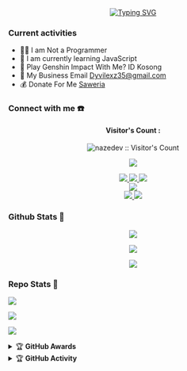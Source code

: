 <div align="center">
<a href="https://www.youtube.com/@Fiks_Lex_Zaa">
    <img
        src="https://readme-typing-svg.herokuapp.com?font=ShadowsIntoLightsize=50&duration=5500&color=f70787&background=FF673200&center=true&vCenter=true&lines=Hello,+I+am+Dyvilleexz;Welcome+to+my+GitHub+😊"
            alt="Typing SVG"
        />
    </a>
</p>
</div>

### Current activities 
- 👨‍💻 I am Not a Programmer
- 🌱 I am currently learning JavaScript
- 🎯 Play Genshin Impact With Me? ID Kosong 
- 📧 My Business Email Dyvilexz35@gmail.com
- 💰 Donate For Me [Saweria]() 


### Connect with me ☎️
<h4 align="center">Visitor's Count :</h4>
<p align="center"><img src="https://profile-counter.glitch.me/{nazedev}/count.svg" alt="nazedev :: Visitor's Count" /></p>
<p align="center"><img src="https://count.getloli.com/get/@nazedev-github-readme?theme=rule34" /></p>
<p align="center">
  <a href="https://instagram.com/naze_dev"><img src="https://img.shields.io/badge/Instagram-E4405F?style=for-the-badge&logo=instagram&logoColor=white"/> 
  <a href="https://wa.me/message/NWL4BNB6JPN3H1"><img src="https://img.shields.io/badge/WhatsApp-25D366?style=for-the-badge&logo=whatsapp&logoColor=white" />
  <a href="https://t.me/nazedev"><img src="https://img.shields.io/badge/Telegram-%230088cc.svg?&style=for-the-badge&logo=telegram&logoColor=white" /> <br>
  <a href="https://youtube.com/c/Nazedev"><img src="https://img.shields.io/badge/YouTube-Naze -ff0000?style=for-the-badge&logo=youtube&logoColor=ff0000&link=https://youtube.com/@Nazedev" /><br>
  <a href="https://github.com/nazedev"><img src="https://img.shields.io/badge/-GitHub-black?style=flat-square&logo=github" /> 
  <a href="https://youtube.com/channel/UCl77jQD3nSFp__z1oRxm-fA"><img src="https://img.shields.io/youtube/channel/subscribers/UCl77jQD3nSFp__z1oRxm-fA?style=social" /> <br>
  <a name=dyvilleexz&label=VIEWS&style=flat-square&color=orange" />
</p>

### Github Stats 🚀

<p align="center"><a href="https://github.com/Dyvillexz/Villexz.git"><img src="https://github-readme-stats.vercel.app/api?username=Dyvilexz&show_icons=true&theme=chartreuse-dark"></a></p>
<p align="center"><a href="https://github.com/Dyvillexz/Villexz.git"><img src="https://streak-stats.demolab.com/?user=Dyvilexz&theme=chartreuse-dark"></a></p>
<p align="center"><a href="https://github.com/Dyvillexz/Villexz.git"><img src="https://github-readme-stats.vercel.app/api/top-langs/?username=dyvilleexz&theme=chartreuse-dark&layout=compact"></a></p> 

### Repo Stats 🔭
<p align=""><a href="https://github.com/Dyvillexz/Villexz.git"><img src="https://github-readme-stats.vercel.app/api/pin/?username=Dyvilexz&repo=villexz-md&theme=chartreuse-dark"></a></p>
<p align=""><a href="https://github.com/Dyvillexz/Villexz.git"><img src="https://github-readme-stats.vercel.app/api/pin/?username=nazedev&repo=villexz&theme=chartreuse-dark"></a></p>
<p align=""><a href="https://github.com/Dyvillexz/Villexz.git"><img src="https://github-readme-stats.vercel.app/api/pin/?username=Dyvilexz&repo=Dyvilleexz&theme=chartreuse-dark"></a></p>

<details>
    <summary>&#127942 <b>GitHub Awards</b></summary><br/>

<p align="center"><a href="https://github.com/nazedev"><img src="https://github-profile-trophy.vercel.app/?username=Dyvillexz"></a></p>

</details>
<details>
    <summary>&#127942 <b>GitHub Activity</b></summary><br/>

<p align="center"><a href="https://github.com/nazedev"><img src="https://metrics.lecoq.io/nazedev?template=classic&repositories.forks=true&languages=1&languages.colors=github&languages.threshold=0%25&config.timezone=Asia%2FJakarta"></a></p>

</details> 
